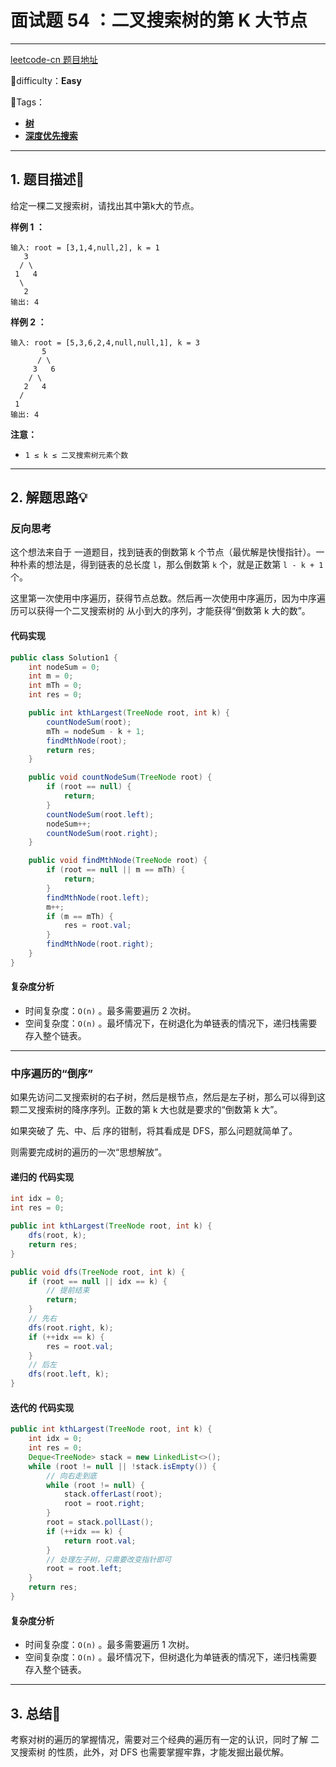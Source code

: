 # 面试题 54 ：二叉搜索树的第 K 大节点

---

[leetcode-cn 题目地址](https://leetcode-cn.com/problems/er-cha-sou-suo-shu-de-di-kda-jie-dian-lcof/)

📗difficulty：**Easy**	

🎯Tags：

+ **[树](https://leetcode-cn.com/tag/tree/)**
+ **[深度优先搜索](https://leetcode-cn.com/tag/depth-first-search/)**
---

## 1. 题目描述📃

给定一棵二叉搜索树，请找出其中第k大的节点。

**样例 1 ：**

```
输入: root = [3,1,4,null,2], k = 1
   3
  / \
 1   4
  \
   2
输出: 4
```



**样例 2 ：**

```
输入: root = [5,3,6,2,4,null,null,1], k = 3
       5
      / \
     3   6
    / \
   2   4
  /
 1
输出: 4
```



**注意：**

+ `1 ≤ k ≤ 二叉搜索树元素个数`



---

## 2. 解题思路💡

### 反向思考

这个想法来自于 一道题目，找到链表的倒数第 k 个节点（最优解是快慢指针）。一种朴素的想法是，得到链表的总长度 `l`，那么倒数第 `k` 个，就是正数第 `l - k + 1` 个。

这里第一次使用中序遍历，获得节点总数。然后再一次使用中序遍历，因为中序遍历可以获得一个二叉搜索树的 从小到大的序列，才能获得“倒数第 k 大的数”。



#### 代码实现

```java
public class Solution1 {
    int nodeSum = 0;
    int m = 0;
    int mTh = 0;
    int res = 0;

    public int kthLargest(TreeNode root, int k) {
        countNodeSum(root);
        mTh = nodeSum - k + 1;
        findMthNode(root);
        return res;
    }

    public void countNodeSum(TreeNode root) {
        if (root == null) {
            return;
        }
        countNodeSum(root.left);
        nodeSum++;
        countNodeSum(root.right);
    }

    public void findMthNode(TreeNode root) {
        if (root == null || m == mTh) {
            return;
        }
        findMthNode(root.left);
        m++;
        if (m == mTh) {
            res = root.val;
        }
        findMthNode(root.right);
    }
}
```



#### 复杂度分析

+ 时间复杂度：`O(n)` 。最多需要遍历 2 次树。
+ 空间复杂度：`O(n)` 。最坏情况下，在树退化为单链表的情况下，递归栈需要存入整个链表。

---

### 中序遍历的“倒序”

如果先访问二叉搜索树的右子树，然后是根节点，然后是左子树，那么可以得到这颗二叉搜索树的降序序列。正数的第 k 大也就是要求的“倒数第 k 大”。

如果突破了 先、中、后 序的钳制，将其看成是 DFS，那么问题就简单了。

则需要完成树的遍历的一次“思想解放”。



#### 递归的 代码实现

```java
int idx = 0;
int res = 0;

public int kthLargest(TreeNode root, int k) {
    dfs(root, k);
    return res;
}

public void dfs(TreeNode root, int k) {
    if (root == null || idx == k) {
        // 提前结束
        return;
    }
    // 先右 
    dfs(root.right, k);
    if (++idx == k) {
        res = root.val;
    }
    // 后左
    dfs(root.left, k);
}
```



#### 迭代的 代码实现

```java
public int kthLargest(TreeNode root, int k) {
    int idx = 0;
    int res = 0;
    Deque<TreeNode> stack = new LinkedList<>();
    while (root != null || !stack.isEmpty()) {
        // 向右走到底
        while (root != null) {
            stack.offerLast(root);
            root = root.right;
        }
        root = stack.pollLast();
        if (++idx == k) {
            return root.val;
        }
        // 处理左子树，只需要改变指针即可
        root = root.left;
    }
    return res;
}
```



#### 复杂度分析

+ 时间复杂度：`O(n)` 。最多需要遍历 1 次树。
+ 空间复杂度：`O(n)` 。最坏情况下，但树退化为单链表的情况下，递归栈需要存入整个链表。



---

## 3. 总结🎯

考察对树的遍历的掌握情况，需要对三个经典的遍历有一定的认识，同时了解 二叉搜索树 的性质，此外，对 DFS 也需要掌握牢靠，才能发掘出最优解。

